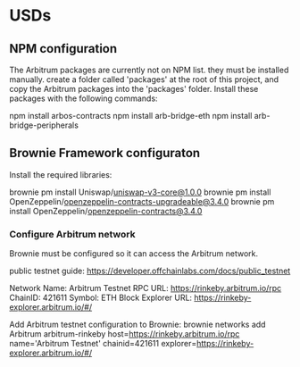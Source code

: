 # USDs

## NPM configuration
The Arbitrum packages are currently not on NPM list. they must be installed manually.
create a folder called 'packages' at the root of this project, and copy the Arbitrum packages into the 'packages' folder. Install these packages with the following commands:

npm install arbos-contracts
npm install arb-bridge-eth
npm install arb-bridge-peripherals

## Brownie Framework configuraton
Install the required libraries:

brownie pm install Uniswap/uniswap-v3-core@1.0.0
brownie pm install OpenZeppelin/openzeppelin-contracts-upgradeable@3.4.0
brownie pm install OpenZeppelin/openzeppelin-contracts@3.4.0

### Configure Arbitrum network
Brownie must be configured so it can access the Arbitrum network. 

public testnet guide: https://developer.offchainlabs.com/docs/public_testnet

Network Name: Arbitrum Testnet
RPC URL: https://rinkeby.arbitrum.io/rpc
ChainID: 421611
Symbol: ETH
Block Explorer URL: https://rinkeby-explorer.arbitrum.io/#/

Add Arbitrum testnet configuration to Brownie:
brownie networks add Arbitrum arbitrum-rinkeby host=https://rinkeby.arbitrum.io/rpc name='Arbitrum Testnet' chainid=421611 explorer=https://rinkeby-explorer.arbitrum.io/#/
